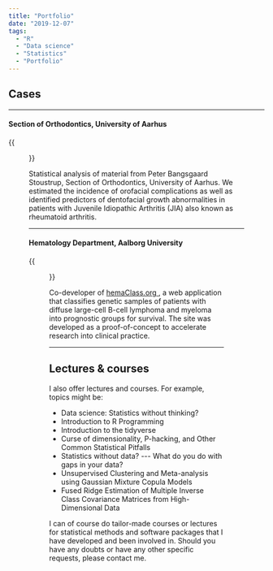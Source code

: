 ```yaml
---
title: "Portfolio"
date: "2019-12-07"
tags:
  - "R"
  - "Data science"
  - "Statistics"
  - "Portfolio"
---
```


## Cases

---

#### Section of Orthodontics, University of Aarhus

{{<figure src = "/images/aulogo_uk_var2_white.png" alt = "image" caption = "" class = "">}}

Statistical analysis of material from Peter Bangsgaard Stoustrup, Section of Orthodontics, University of Aarhus. We estimated the incidence of orofacial complications as well as identified predictors of dentofacial growth abnormalities in patients with Juvenile Idiopathic Arthritis (JIA) also known as rheumatoid arthritis.

---

#### Hematology Department, Aalborg University

{{<figure src = "https://upload.wikimedia.org/wikipedia/en/b/b9/AAU_logo_2012.png" alt = "image" caption = "" class = "">}}

Co-developer of <a href="http://hemaClass.org"> hemaClass.org </a>, a web application that classifies genetic samples of patients with diffuse large-cell B-cell lymphoma and myeloma into prognostic groups for survival. The site was developed as a proof-of-concept to accelerate research into clinical practice.

---

## Lectures & courses

I also offer lectures and courses. For example, topics might be:

* Data science: Statistics without thinking?
* Introduction to R Programming
* Introduction to the tidyverse
* Curse of dimensionality, P-hacking, and Other Common Statistical Pitfalls
* Statistics without data? --- What do you do with gaps in your data?
* Unsupervised Clustering and Meta-analysis using Gaussian Mixture Copula Models
* Fused Ridge Estimation of Multiple Inverse Class Covariance Matrices from High-Dimensional Data

I can of course do tailor-made courses or lectures for statistical methods and software packages that I have developed and been involved in. Should you have any doubts or have any other specific requests, please contact me.
